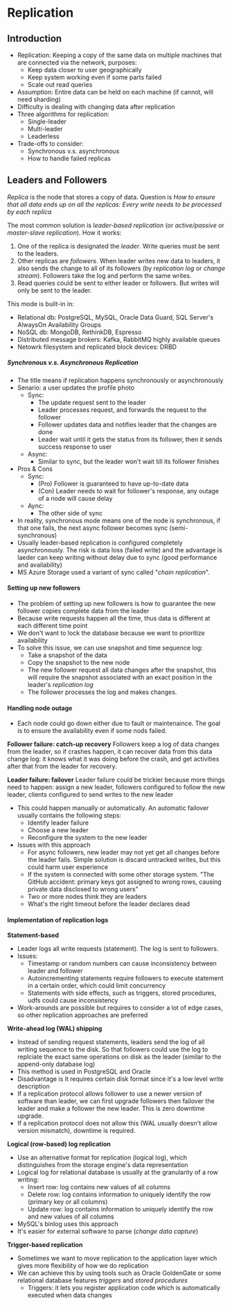 # Replication

## Introduction
- Replication: Keeping a copy of the same data on multiple machines that are connected via the network, purposes:
    - Keep data closer to user geographically
    - Keep system working even if some parts failed
    - Scale out read queries
- Assumption: Entire data can be held on each machine (if cannot, will need sharding)
- Difficulty is dealing with changing data after replication
- Three algorithms for replication:
    - Single-leader
    - Multi-leader
    - Leaderless
- Trade-offs to consider:
    - Synchronous v.s. asynchronous
    - How to handle failed replicas

## Leaders and Followers
_Replica_ is the node that stores a copy of data. Question is _How to ensure that all data ends up on all the replicas: Every write needs to be processed by each replica_

The most common solution is _leader-based replication_ (or _active/passive_ or _master-slave replication_). How it works:

1. One of the replica is designated the _leader_. Write queries must be sent to the leaders.
2. Other replicas are _followers_. When leader writes new data to leaders, it also sends the change to all of its followers (by _replication log_ or _change stream_). Followers take the log and perform the same writes.
3. Read queries could be sent to either leader or followers. But writes will only be sent to the leader.

This mode is built-in in:

- Relational db: PostgreSQL, MySQL, Oracle Data Guard, SQL Server's AlwaysOn Availability Groups
- NoSQL db: MongoDB, RethinkDB, Espresso
- Distributed message brokers: Kafka, RabbitMQ highly available queues
- Netowrk filesystem and replicated block devices: DRBD

##### Synchronous v.s. Asynchronous Replication
- The title means if replication happens synchronously or asynchronously
- Senario: a user updates the profile photo
    - Sync: 
        - The update request sent to the leader 
        - Leader processes request, and forwards the request to the follower
        - Follower updates data and notifies leader that the changes are done
        - Leader wait until it gets the status from its follower, then it sends success response to user
    - Async:
        - Similar to sync, but the leader won't wait till its follower finishes
- Pros & Cons
    - Sync:
        - (Pro) Follower is guaranteed to have up-to-date data
        - (Con) Leader needs to wait for follower's response, any outage of a node will cause delay
    - Aync: 
        - The other side of sync
- In reality, synchronous mode means one of the node is synchronous, if that one fails, the next async follower becomes sync (semi-synchronous)
- Usually leader-based replication is configured completely asynchronously. The risk is data loss (failed write) and the advantage is laeder can keep writing without delay due to sync (good performance and availability)
- MS Azure Storage used a variant of sync called "*chain replication*".

#### Setting up new followers
- The problem of setting up new followers is how to guarantee the new follower copies complete data from the leader
- Because write requests happen all the time, thus data is different at each different time point
- We don't want to lock the database because we want to prioritize availability
- To solve this issue, we can use snapshot and time sequence log:
    - Take a snapshot of the data
    - Copy the snapshot to the new node
    - The new follower request all data changes after the snapshot, this will require the snapshot associated with an exact position in the leader's *replication log*
    - The follower processes the log and makes changes. 

#### Handling node outage
- Each node could go down either due to fault or maintenaince. The goal is to ensure the availability even if some nods failed.

**Follower failure: catch-up recovery**
Followers keep a log of data changes from the leader, so if crashes happen, it can recover data from this data change log: it knows what it was doing before the crash, and get activities after that from the leader for recovery.

**Leader failure: failover**
Leader failure could be trickier because more things need to happen: assign a new leader, followers configured to follow the new leader, clients configured to send writes to the new leader
- This could happen manually or automatically. An automatic failover usually contains the following steps:
    - Identify leader failure
    - Choose a new leader 
    - Reconfigure the system to the new leader
- Issues with this approach
    - For async followers, new leader may not yet get all changes before the leader fails. Simple solution is discard untracked writes, but this could harm user experience
    - If the system is connected with some other storage system. "The GitHub accident: primary keys got assigned to wrong rows, causing private data disclosed to wrong users"
    - Two or more nodes think they are leaders
    - What's the right timeout before the leader declares dead

#### Implementation of replication logs
**Statement-based**
- Leader logs all write requests (statement). The log is sent to followers.
- Issues:
    - Timestamp or random numbers can cause inconsistency between leader and follower
    - Autoincrementing statements require followers to execute statement in a certain order, which could limit concurrency
    - Statements with side effects, such as triggers, stored procedures, udfs could cause inconsistency
- Work-arounds are possible but requires to consider a lot of edge cases, so other replication approaches are preferred

**Write-ahead log (WAL) shipping**
- Instead of sending request statements, leaders send the log of all writing sequence to the disk. So that followers could use the log to replciate the exact same operations on disk as the leader (similar to the append-only database log)
- This method is used in PostgreSQL and Oracle
- Disadvantage is it requires certain disk format since it's a low level write description
- If a replication protocol allows follower to use a newer version of software than leader, we can first upgrade followers then failover the leader and make a follower the new leader. This is zero downtime upgrade.
- If a replication protocol does not allow this (WAL usually doesn't allow version mismatch), downtime is required.

**Logical (row-based) log replication**
- Use an alternative format for replication (logical log), which distinguishes from the storage engine's data representation
- Logical log for relational database is usually at the granularity of a row writing:
    - Insert row: log contains new values of all columns
    - Delete row: log contains information to uniquely identify the row (primary key or all columns)
    - Update row: log contains information to uniquely identify the row and new values of all columns
- MySQL's binlog uses this approach
- It's easier for external software to parse (*change data capture*)

**Trigger-based replication**
- Sometimes we want to move replication to the application layer which gives more flexibility of how we do replication
- We can achieve this by using tools such as Oracle GoldenGate or some relational database features *triggers* and *stored procedures*
    - Triggers: it lets you register application code which is automatically executed when data changes
